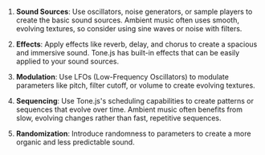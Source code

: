 1. **Sound Sources**: Use oscillators, noise generators, or sample players to create the basic sound sources. Ambient music often uses smooth, evolving textures, so consider using sine waves or noise with filters.
    
2. **Effects**: Apply effects like reverb, delay, and chorus to create a spacious and immersive sound. Tone.js has built-in effects that can be easily applied to your sound sources.
    
3. **Modulation**: Use LFOs (Low-Frequency Oscillators) to modulate parameters like pitch, filter cutoff, or volume to create evolving textures.
    
4. **Sequencing**: Use Tone.js's scheduling capabilities to create patterns or sequences that evolve over time. Ambient music often benefits from slow, evolving changes rather than fast, repetitive sequences.
    
5. **Randomization**: Introduce randomness to parameters to create a more organic and less predictable sound.